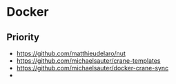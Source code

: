 # Docker

## Priority
- https://github.com/matthieudelaro/nut
- https://github.com/michaelsauter/crane-templates
- https://github.com/michaelsauter/docker-crane-sync
- 